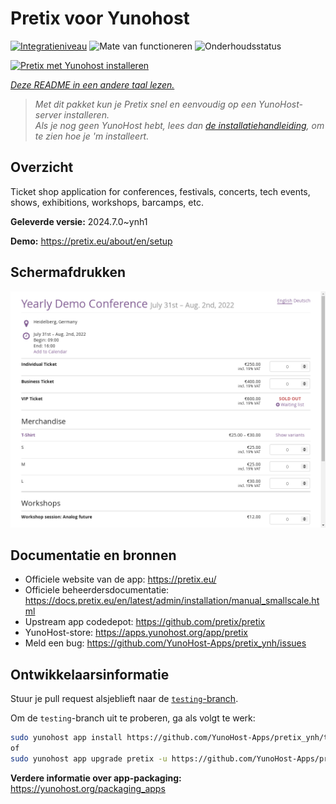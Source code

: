 <!--
NB: Deze README is automatisch gegenereerd door <https://github.com/YunoHost/apps/tree/master/tools/readme_generator>
Hij mag NIET handmatig aangepast worden.
-->

# Pretix voor Yunohost

[![Integratieniveau](https://dash.yunohost.org/integration/pretix.svg)](https://ci-apps.yunohost.org/ci/apps/pretix/) ![Mate van functioneren](https://ci-apps.yunohost.org/ci/badges/pretix.status.svg) ![Onderhoudsstatus](https://ci-apps.yunohost.org/ci/badges/pretix.maintain.svg)

[![Pretix met Yunohost installeren](https://install-app.yunohost.org/install-with-yunohost.svg)](https://install-app.yunohost.org/?app=pretix)

*[Deze README in een andere taal lezen.](./ALL_README.md)*

> *Met dit pakket kun je Pretix snel en eenvoudig op een YunoHost-server installeren.*  
> *Als je nog geen YunoHost hebt, lees dan [de installatiehandleiding](https://yunohost.org/install), om te zien hoe je 'm installeert.*

## Overzicht

Ticket shop application for conferences, festivals, concerts, tech events, shows, exhibitions, workshops, barcamps, etc.

**Geleverde versie:** 2024.7.0~ynh1

**Demo:** <https://pretix.eu/about/en/setup>

## Schermafdrukken

![Schermafdrukken van Pretix](./doc/screenshots/screenshot.png)

## Documentatie en bronnen

- Officiele website van de app: <https://pretix.eu/>
- Officiele beheerdersdocumentatie: <https://docs.pretix.eu/en/latest/admin/installation/manual_smallscale.html>
- Upstream app codedepot: <https://github.com/pretix/pretix>
- YunoHost-store: <https://apps.yunohost.org/app/pretix>
- Meld een bug: <https://github.com/YunoHost-Apps/pretix_ynh/issues>

## Ontwikkelaarsinformatie

Stuur je pull request alsjeblieft naar de [`testing`-branch](https://github.com/YunoHost-Apps/pretix_ynh/tree/testing).

Om de `testing`-branch uit te proberen, ga als volgt te werk:

```bash
sudo yunohost app install https://github.com/YunoHost-Apps/pretix_ynh/tree/testing --debug
of
sudo yunohost app upgrade pretix -u https://github.com/YunoHost-Apps/pretix_ynh/tree/testing --debug
```

**Verdere informatie over app-packaging:** <https://yunohost.org/packaging_apps>
